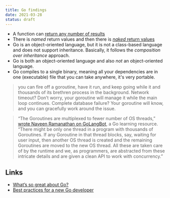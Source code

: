 ```yaml
---
title: Go findings
date: 2021-03-28
status: draft
---
```


- A function can [return any number of results](https://tour.golang.org/basics/6)
- There is _named_ return values and then there is [_naked_ return values](https://tour.golang.org/basics/7)
- Go is an object-oriented language, but it is not a class-based language and does not support inheritance. Basically, it follows the _composition over inheritance_ approach.
- Go is both an object-oriented language and also _not_ an object-oriented language.
- Go compiles to a single binary, meaning all your dependencies are in one (executable) file that you can take anywhere, it's very portable.

> you can fire off a goroutine, have it run, and keep going while it and thousands of its brethren process in the background. Network timeout? Don’t worry, your goroutine will manage it while the main loop continues. Complete database failure? Your goroutine will know, and you can gracefully work around the issue.

> “The Goroutines are multiplexed to fewer number of OS threads,” [wrote Naveen Ramanathan on GoLangBot](https://golangbot.com/about/), a Go learning resource. “There might be only one thread in a program with thousands of Goroutines. If any Goroutine in that thread blocks, say, waiting for user input, then another OS thread is created and the remaining Goroutines are moved to the new OS thread. All these are taken care of by the runtime and we, as programmers, are abstracted from these intricate details and are given a clean API to work with concurrency.”

## Links

- [What’s so great about Go?](https://stackoverflow.blog/2020/11/02/go-golang-learn-fast-programming-languages/)
- [Best practices for a new Go developer](https://blog.rubylearning.com/best-practices-for-a-new-go-developer-8660384302fc)
